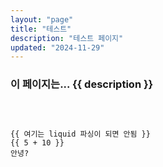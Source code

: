 ```yaml
---
layout: "page"
title: "테스트"
description: "테스트 페이지"
updated: "2024-11-29"
---
```


### 이 페이지는... {{ description }}

```plaintext



{{ 여기는 liquid 파싱이 되면 안됨 }}
{{ 5 + 10 }}
안녕?
```